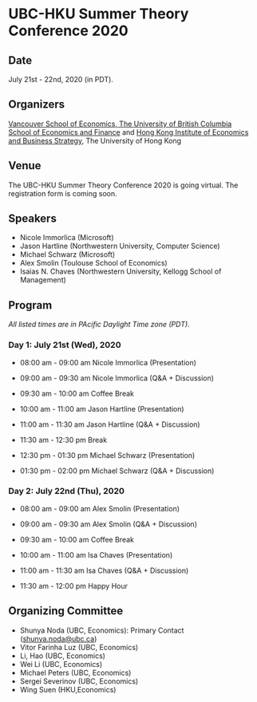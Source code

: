# UBC-HKU Summer Theory Conference 2020

## Date
July 21st - 22nd, 2020 (in PDT).

## Organizers
[Vancouver School of Economics, The University of British Columbia](https://economics.ubc.ca/)  
[School of Economics and Finance](http://www.sef.hku.hk/) and [Hong Kong Institute of Economics and Business Strategy](http://www.hiebs.hku.hk/), The University of Hong Kong


## Venue

The UBC-HKU Summer Theory Conference 2020 is going virtual. The registration form is coming soon.

## Speakers
- Nicole Immorlica (Microsoft)
- Jason Hartline (Northwestern University, Computer Science)
- Michael Schwarz (Microsoft)
- Alex Smolin (Toulouse School of Economics)
- Isaias N. Chaves (Northwestern University, Kellogg School of Management)


## Program

*All listed times are in PAcific Daylight Time zone (PDT).*


### Day 1: July 21st (Wed), 2020

- 08:00 am - 09:00 am Nicole Immorlica (Presentation)  
- 09:00 am - 09:30 am Nicole Immorlica (Q&A + Discussion)

- 09:30 am - 10:00 am Coffee Break

- 10:00 am - 11:00 am Jason Hartline (Presentation)  
- 11:00 am - 11:30 am Jason Hartline (Q&A + Discussion)

- 11:30 am - 12:30 pm Break

- 12:30 pm - 01:30 pm Michael Schwarz (Presentation)  
- 01:30 pm - 02:00 pm Michael Schwarz (Q&A + Discussion)


### Day 2: July 22nd (Thu), 2020

- 08:00 am - 09:00 am Alex Smolin (Presentation)  
- 09:00 am - 09:30 am Alex Smolin (Q&A + Discussion)

- 09:30 am - 10:00 am Coffee Break

- 10:00 am - 11:00 am Isa Chaves (Presentation)  
- 11:00 am - 11:30 am Isa Chaves (Q&A + Discussion)

- 11:30 am - 12:00 pm Happy Hour


## Organizing Committee
- Shunya Noda (UBC, Economics): Primary Contact (shunya.noda@ubc.ca)
- Vitor Farinha Luz (UBC, Economics)
- Li, Hao (UBC, Economics)
- Wei Li (UBC, Economics)
- Michael Peters (UBC, Economics)
- Sergei Severinov (UBC, Economics)
- Wing Suen (HKU,Economics)
